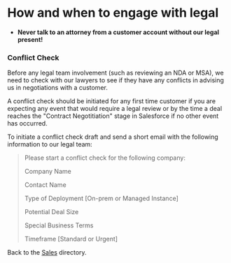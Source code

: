 # How and when to engage with legal

- **Never talk to an attorney from a customer account without our legal present!**

### Conflict Check

Before any legal team involvement (such as reviewing an NDA or MSA), we need to check with our lawyers to see if they have any conflicts in advising us in negotiations with a customer.

A conflict check should be initiated for any first time customer if you are expecting any event that would require a legal review or by the time a deal reaches the "Contract Negotitiation" stage in Salesforce if no other event has occurred.

To initiate a conflict check draft and send a short email with the following information to our legal team:

> Please start a conflict check for the following company:
>
> Company Name
>
> Contact Name
>
> Type of Deployment [On-prem or Managed Instance]
>
> Potential Deal Size
>
> Special Business Terms
>
> Timeframe [Standard or Urgent]

Back to the [Sales](../index.md) directory.
